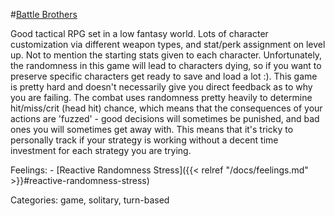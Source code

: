 #[Battle Brothers](http://battlebrothersgame.com/)

Good tactical RPG set in a low fantasy world. Lots of character customization via different weapon types, and stat/perk assignment on level up. Not to mention the starting stats given to each character. Unfortunately, the randomness in this game will lead to characters dying, so if you want to preserve specific characters get ready to save and load a lot :). This game is pretty hard and doesn't necessarily give you direct feedback as to why you are failing. The combat uses randomness pretty heavily to determine hit/miss/crit (head hit) chance, which means that the consequences of your actions are 'fuzzed' - good decisions will sometimes be punished, and bad ones you will sometimes get away with. This means that it's tricky to personally track if your strategy is working without a decent time investment for each strategy you are trying.

Feelings:   - [Reactive Randomness Stress]({{< relref "/docs/feelings.md" >}}#reactive-randomness-stress)

Categories: game, solitary, turn-based